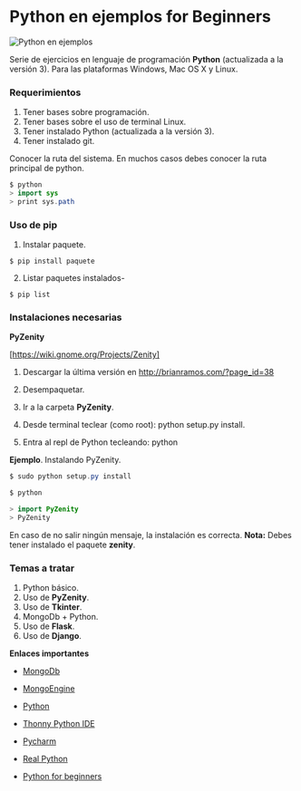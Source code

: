 # Python en ejemplos for Beginners

![Python en ejemplos](http://1.bp.blogspot.com/-J_ftL7JEuy4/U3k5Dy4je2I/AAAAAAAAAtI/K-Uo123XOcA/s1600/Sin+t%C3%ADtulo-1.png "Python en ejemplos")

Serie de ejercicios en lenguaje de programación **Python** (actualizada a la versión 3). Para las plataformas Windows, Mac OS X y Linux. 


### Requerimientos

1. Tener bases sobre programación.
2. Tener bases sobre el uso de terminal Linux.
3. Tener instalado Python (actualizada a la versión 3).
4. Tener instalado git.


Conocer la ruta del sistema. En muchos casos debes conocer la ruta principal de python.

```java
$ python 
> import sys
> print sys.path
```

### Uso de pip

1. Instalar paquete.

```
$ pip install paquete
```

2. Listar paquetes instalados-

```
$ pip list
```


### Instalaciones necesarias


**PyZenity** 

[https://wiki.gnome.org/Projects/Zenity]

1. Descargar la última versión en http://brianramos.com/?page_id=38

2. Desempaquetar.
3. Ir a la carpeta **PyZenity**.
4. Desde terminal teclear (como root): python setup.py install.
5. Entra al repl de Python tecleando: python 


**Ejemplo**. Instalando PyZenity. 

```java
$ sudo python setup.py install

$ python 

> import PyZenity
> PyZenity

```

En caso de no salir ningún mensaje, la instalación es correcta. **Nota:** Debes tener instalado el paquete **zenity**. 


### Temas a tratar

1. Python básico.
2. Uso de **PyZenity**.
3. Uso de **Tkinter**.
4. MongoDb + Python.
5. Uso de **Flask**. 
6. Uso de **Django**.


**Enlaces importantes**

* [MongoDb](https://www.mongodb.com/)

* [MongoEngine](http://mongoengine.org/)

* [Python](https://www.python.org/)

* [Thonny Python IDE](https://thonny.org/)

* [Pycharm](https://www.jetbrains.com/es-es/pycharm/)

* [Real Python](https://realpython.com/)

* [Python for beginners](https://www.pythonforbeginners.com/)